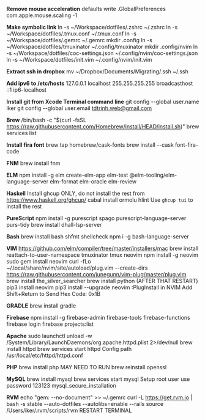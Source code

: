 **Remove mouse acceleration**
defaults write .GlobalPreferences com.apple.mouse.scaling -1

**Make symbolic link**
ln -s ~/Workspace/dotfiles/.zshrc ~/.zshrc
ln -s ~/Workspace/dotfiles/.tmux.conf ~/.tmux.conf
ln -s ~/Workspace/dotfiles/.gemrc ~/.gemrc
mkdir .config
ln -s ~/Workspace/dotfiles/tmuxinator ~/.config/tmuxinator
mkdir .config/nvim
ln -s ~/Workspace/dotfiles/coc-settings.json ~/.config/nvim/coc-settings.json
ln -s ~/Workspace/dotfiles/init.vim ~/.config/nvim/init.vim

**Extract ssh in dropbox**
mv ~/Dropbox/Documents/Migrating/.ssh ~/.ssh

**Add ipv6 to /etc/hosts**
127.0.0.1 localhost
255.255.255.255 broadcasthost
::1 ip6-localhost

**Install git from Xcode Terminal command line**
git config --global user.name Iker
git config --global user.email tdtrinh.web@gmail.com

**Brew**
/bin/bash -c "$(curl -fsSL https://raw.githubusercontent.com/Homebrew/install/HEAD/install.sh)"
brew services list

**Install fira font**
brew tap homebrew/cask-fonts
brew install --cask font-fira-code

**FNM**
brew install fnm

**ELM**
npm install -g elm create-elm-app elm-test @elm-tooling/elm-language-server elm-format elm-oracle elm-review

**Haskell**
Install ghcup ONLY, do not install the rest from https://www.haskell.org/ghcup/
cabal install ormolu hlint
Use `ghcup tui` to install the rest

**PureScript**
npm install -g purescript spago purescript-language-server purs-tidy
brew install dhall-lsp-server

**Bash**
brew install bash shfmt shellcheck
npm i -g bash-language-server

**VIM**
https://github.com/elm/compiler/tree/master/installers/mac
brew install reattach-to-user-namespace tmuxinator tmux neovim
npm install -g neovim
sudo gem install neovim
curl -fLo ~/.local/share/nvim/site/autoload/plug.vim --create-dirs https://raw.githubusercontent.com/junegunn/vim-plug/master/plug.vim
brew install the\_silver\_searcher
brew install python (AFTER THAT RESTART)
pip3 install neovim
pip3 install --upgrade neovim
:PlugInstall in NVIM
Add Shift+Return to Send Hex Code: 0x1B

**GRADLE**
brew install gradle

**Firebase**
npm install -g firebase-admin firebase-tools firebase-functions
firebase login
firebase projects:list

**Apache**
sudo launchctl unload -w /System/Library/LaunchDaemons/org.apache.httpd.plist 2\>/dev/null
brew install httpd
brew services start httpd
Config path /usr/local/etc/httpd/httpd.conf

**PHP**
brew install php
MAY NEED TO RUN brew reinstall openssl

**MySQL**
brew install mysql
brew services start mysql
Setup root user use password 123123
mysql\_secure\_installation

**RVM**
echo "gem: --no-document" \>\> ~/.gemrc
curl -L https://get.rvm.io | bash -s stable --auto-dotfiles --autolibs=enable --rails
source /Users/iker/.rvm/scripts/rvm
RESTART TERMINAL
